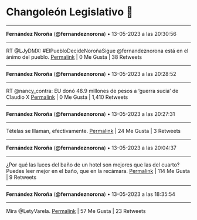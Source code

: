 # Changoleón Legislativo 🙈
*****
**Fernández Noroña** (**@fernandeznorona**) • 13-05-2023 a las 20:30:56
*****
RT @LJyDMX: #ElPuebloDecideNoroñaSigue
@fernandeznorona está en el ánimo del pueblo.
[Permalink](https://twitter.com/fernandeznorona/status/1657604381783597057) | 0 Me Gusta | 38 Retweets
*****
**Fernández Noroña** (**@fernandeznorona**) • 13-05-2023 a las 20:28:52
*****
RT @nancy_contra: EU donó 48.9 millones de pesos a ‘guerra sucia’ de Claudio X
[Permalink](https://twitter.com/fernandeznorona/status/1657603864378458113) | 0 Me Gusta | 1,410 Retweets
*****
**Fernández Noroña** (**@fernandeznorona**) • 13-05-2023 a las 20:27:31
*****
Tételas se lllaman, efectivamente.
[Permalink](https://twitter.com/fernandeznorona/status/1657603522232213504) | 24 Me Gusta | 3 Retweets
*****
**Fernández Noroña** (**@fernandeznorona**) • 13-05-2023 a las 20:04:37
*****
¿Por qué las luces del baño de un hotel son mejores que las del cuarto? Puedes leer mejor en el baño, que en la recámara.
[Permalink](https://twitter.com/fernandeznorona/status/1657597762446282754) | 114 Me Gusta | 9 Retweets
*****
**Fernández Noroña** (**@fernandeznorona**) • 13-05-2023 a las 18:35:54
*****
Mira @LetyVarela.
[Permalink](https://twitter.com/fernandeznorona/status/1657575434786160640) | 57 Me Gusta | 23 Retweets